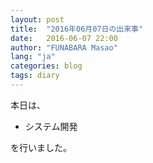 ```yaml
---
layout: post
title:  "2016年06月07日の出来事"
date:   2016-06-07 22:00
author: "FUNABARA Masao"
lang: "ja"
categories: blog
tags: diary
---
```


本日は、

* システム開発

を行いました。
